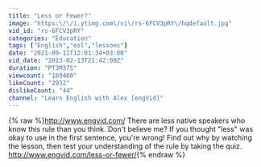 ```yaml
---
title: "Less or Fewer?"
image: "https:\/\/i.ytimg.com\/vi\/rs-6FCV3pRY\/hqdefault.jpg"
vid_id: "rs-6FCV3pRY"
categories: "Education"
tags: ["English","esl","lessons"]
date: "2021-09-11T12:01:34+03:00"
vid_date: "2013-02-13T21:42:00Z"
duration: "PT3M37S"
viewcount: "169400"
likeCount: "2932"
dislikeCount: "44"
channel: "Learn English with Alex [engVid]"
---
```

{% raw %}<a rel="nofollow" target="blank" href="http://www.engvid.com/">http://www.engvid.com/</a> There are less native speakers who know this rule than you think. Don't believe me? If you thought &quot;less&quot; was okay to use in the first sentence, you're wrong! Find out why by watching the lesson, then test your understanding of the rule by taking the quiz. <a rel="nofollow" target="blank" href="http://www.engvid.com/less-or-fewer/">http://www.engvid.com/less-or-fewer/</a>{% endraw %}
